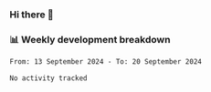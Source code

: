 ### Hi there 👋

### 📊 Weekly development breakdown
<!--START_SECTION:waka-->

```txt
From: 13 September 2024 - To: 20 September 2024

No activity tracked
```

<!--END_SECTION:waka-->
